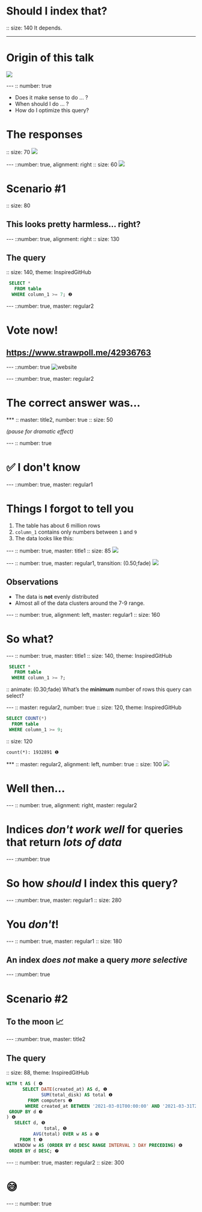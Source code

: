 # Should I index that?


:: size: 140
It depends.

---
# Origin of this talk

![](CleanShot_2021-04-01_at_13.57.21@2x.png)

--- :: number: true
- Does it make sense to do … ?
- When should I do … ?
- How do I optimize this query?

# The responses

:: size: 70
![](output-onlinepngtools.png)

--- ::number: true, alignment: right
:: size: 60
![](CleanShot_2021-04-13_at_22.png)
# Scenario #1
:: size: 80
## This looks pretty harmless... right?

--- ::number: true, alignment: right
:: size: 130
## The query

:: size: 140, theme: InspiredGitHub
```sql
 SELECT *
   FROM table
  WHERE column_1 >= 7; ❷
```

--- ::number: true, master: regular2
# Vote now!
## https://www.strawpoll.me/42936763

--- ::number: true
![website](https://www.strawpoll.me/42936763)

--- ::number: true, master: regular2
# The correct answer was...

*** :: master: title2, number: true
:: size: 50

_(pause for dramatic effect)_

--- :: number: true
# ✅  I don't know

--- ::number: true, master: regular1
# Things I forgot to tell you

1. The table has about 6 million rows
2. `column_1` contains only numbers between `1` and `9`
3. The data looks like this:

--- :: number: true, master: title1
:: size: 85
![](output-onlinepngtools_(1).png)

--- :: number: true, master: regular1, transition: (0.50;fade)
![](output-onlinepngtools_(1).png)

## Observations

- The data is **not** evenly distributed
- Almost all of the data clusters around the 7-9 range.

--- :: number: true, alignment: left, master: regular1
:: size: 160
# So what?

--- :: number: true, master: title1
:: size: 140, theme: InspiredGitHub
```sql
 SELECT *
   FROM table
  WHERE column_1 >= ?;
```


:: animate: (0.30;fade)
What’s the **minimum** number of rows this query can select?

--- :: master: regular2, number: true
:: size: 120, theme: InspiredGitHub
```sql
SELECT COUNT(*)
  FROM table
 WHERE column_1 >= 9;
```

:: size: 120
```
count(*): 1932891 ❶
```

*** :: master: regular2, alignment: left, number: true
:: size: 100
![](CleanShot_2021-04-14_at_17.png)

# Well then...

--- :: number: true, alignment: right, master: regular2
# Indices _don't work well_ for queries that return _lots of data_

--- ::number: true
# So how _should_ I index this query?

--- ::number: true, master: regular1
:: size: 280
# You _don't_!

--- :: number: true, master: regular1
:: size: 180
## An index _does not_ make a query _more selective_
--- ::number: true
# Scenario #2
## To the moon 📈

--- ::number: true, master: title2
## The query

:: size: 88, theme: InspiredGitHub
```sql
WITH t AS ( ❹
	  SELECT DATE(created_at) AS d, ❶
	         SUM(total_disk) AS total ❶
	    FROM computers ❶
	   WHERE created_at BETWEEN '2021-03-01T00:00:00' AND '2021-03-31T23:59:59'❷
 GROUP BY d ❸
) ❹
   SELECT d, ❺
  		      total, ❺
          AVG(total) OVER w AS a ❺
     FROM t ❺
   WINDOW w AS (ORDER BY d DESC RANGE INTERVAL 3 DAY PRECEDING) ❻
 ORDER BY d DESC; ❼
```
--- :: number: true, master: regular2
:: size: 300
# 😅
--- :: number: true
